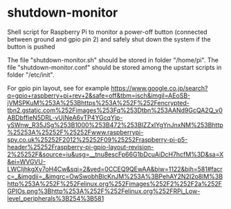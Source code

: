 shutdown-monitor
================

Shell script for Raspberry Pi to monitor a power-off button (connected between ground and gpio pin 2) and safely shut down the system if the button is pushed

The file "shutdown-monitor.sh" should be stored in folder "/home/pi". The file "shutdown-monitor.conf" should be stored among the upstart scripts in folder "/etc/init".

For gpio pin layout, see for example https://www.google.co.jp/search?q=gpio+raspberry+pi+rev+2&safe=off&tbm=isch&imgil=AEoSB-jVMSPKuM%253A%253Bhttps%253A%252F%252Fencrypted-tbn2.gstatic.com%252Fimages%253Fq%253Dtbn%253AANd9GcQA2Q_v0ABDbffieN5DRL-vUjNeA6vTP4YGcqYjp-ySWnw_R35JSg%253B1000%253B472%253BlZZxIYgYnJnxNM%253Bhttp%25253A%25252F%25252Fwww.raspberrypi-spy.co.uk%25252F2012%25252F09%25252Fraspberry-pi-p5-header%25252Fraspberry-pi-gpio-layout-revision-2%25252F&source=iu&usg=__tnu8escFp66G1bDcuAiDcH7hcfM%3D&sa=X&ei=WVGVU-LWCIjhkgXy7oH4Cw&sqi=2&ved=0CCEQ9QEwAA&biw=1122&bih=581#facrc=_&imgdii=_&imgrc=OwSwobhBlcKnJM%253A%3BPehAY2N2I2o8lM%3Bhttp%253A%252F%252Felinux.org%252Fimages%252F2%252F2a%252FGPIOs.png%3Bhttp%253A%252F%252Felinux.org%252FRPi_Low-level_peripherals%3B254%3B581
